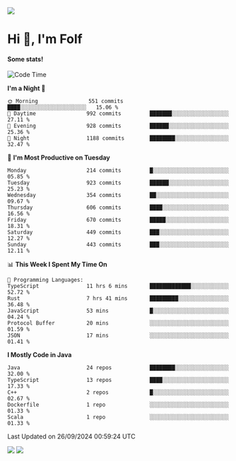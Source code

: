 <img src="https://komarev.com/ghpvc/?username=itsfolf"/>
<h1>Hi 👋, I'm Folf</h1>


#### Some stats!
<!--START_SECTION:waka-->
![Code Time](http://img.shields.io/badge/Code%20Time-2%2C356%20hrs%2045%20mins-blue)

**I'm a Night 🦉** 

```text
🌞 Morning                551 commits         ████░░░░░░░░░░░░░░░░░░░░░   15.06 % 
🌆 Daytime                992 commits         ███████░░░░░░░░░░░░░░░░░░   27.11 % 
🌃 Evening                928 commits         ██████░░░░░░░░░░░░░░░░░░░   25.36 % 
🌙 Night                  1188 commits        ████████░░░░░░░░░░░░░░░░░   32.47 % 
```
📅 **I'm Most Productive on Tuesday** 

```text
Monday                   214 commits         █░░░░░░░░░░░░░░░░░░░░░░░░   05.85 % 
Tuesday                  923 commits         ██████░░░░░░░░░░░░░░░░░░░   25.23 % 
Wednesday                354 commits         ██░░░░░░░░░░░░░░░░░░░░░░░   09.67 % 
Thursday                 606 commits         ████░░░░░░░░░░░░░░░░░░░░░   16.56 % 
Friday                   670 commits         █████░░░░░░░░░░░░░░░░░░░░   18.31 % 
Saturday                 449 commits         ███░░░░░░░░░░░░░░░░░░░░░░   12.27 % 
Sunday                   443 commits         ███░░░░░░░░░░░░░░░░░░░░░░   12.11 % 
```


📊 **This Week I Spent My Time On** 

```text
💬 Programming Languages: 
TypeScript               11 hrs 6 mins       █████████████░░░░░░░░░░░░   52.72 % 
Rust                     7 hrs 41 mins       █████████░░░░░░░░░░░░░░░░   36.48 % 
JavaScript               53 mins             █░░░░░░░░░░░░░░░░░░░░░░░░   04.24 % 
Protocol Buffer          20 mins             ░░░░░░░░░░░░░░░░░░░░░░░░░   01.59 % 
JSON                     17 mins             ░░░░░░░░░░░░░░░░░░░░░░░░░   01.41 % 
```

**I Mostly Code in Java** 

```text
Java                     24 repos            ████████░░░░░░░░░░░░░░░░░   32.00 % 
TypeScript               13 repos            ████░░░░░░░░░░░░░░░░░░░░░   17.33 % 
C++                      2 repos             █░░░░░░░░░░░░░░░░░░░░░░░░   02.67 % 
Dockerfile               1 repo              ░░░░░░░░░░░░░░░░░░░░░░░░░   01.33 % 
Scala                    1 repo              ░░░░░░░░░░░░░░░░░░░░░░░░░   01.33 % 
```




 Last Updated on 26/09/2024 00:59:24 UTC
<!--END_SECTION:waka-->
<a src="https://discord.com/users/1090088995976925305"><img src="https://lanyard-profile-readme.vercel.app/api/1090088995976925305"/></a></td> 
<img src="https://hit.yhype.me/github/profile?user_id=9268058"/>
